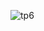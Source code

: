 ![tp6](https://github.com/Makkaoui-Mohammed/Spring-Cloud-Kafka-main/assets/108239380/df57d50f-f1dd-4cfd-8fe4-eac7002bbf1c)
